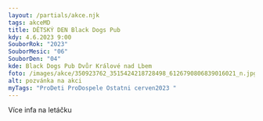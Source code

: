```yaml
---
layout: /partials/akce.njk
tags: akceMD
title: DĚTSKÝ DEN Black Dogs Pub
kdy: 4.6.2023 9:00
SouborRok: "2023"
SouborMesic: "06"
SouborDen: "04"
kde: Black Dogs Pub Dvůr Králové nad Lbem
foto: /images/akce/350923762_3515424218728498_6126790806839016021_n.jpg
alt: pozvánka na akci
myTags: "ProDeti ProDospele Ostatni cerven2023 "
---
```

V﻿íce infa na letáčku